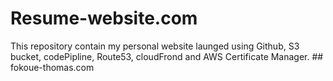 # Resume-website.com
This repository contain my personal website launged using Github, S3 bucket, codePipline, Route53,  cloudFrond and AWS Certificate Manager.   ## fokoue-thomas.com 
